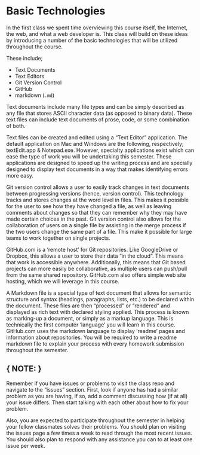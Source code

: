 
# Basic Technologies
In the first class we spent time overviewing this course itself, the Internet, the web, and what a web developer is. This class will build on these ideas by introducing a number of the basic technologies that will be utilized throughout the course. 

These include;
- Text Documents
- Text Editors
- Git Version Control
- GitHub
- markdown (`.md`)


Text documents include many file types and can be simply described as any file that stores ASCII character data (as opposed to binary data). These text files can include text documents of prose, code, or some combination of both. 

Text files can be created and edited using a “Text Editor” application. The default application on Mac and Windows are the following, respectively; textEdit.app & Notepad.exe. However, specialty applications exist which can ease the type of work you will be undertaking this semester. These applications are designed to speed up the writing process and are specially designed to display text documents in a way that makes identifying errors more easy.

Git version control allows a user to easily track changes in text documents between progressing versions (hence, version control). This technology tracks and stores changes at the word level in files. This makes it possible for the user to see how they have changed a file, as well as leaving comments about changes so that they can remember why they may have made certain choices in the past. Git version control also allows for the collaboration of users on a single file by assisting in the merge process if the two users change the same part of a file. This make it possible for large teams to work together on single projects. 

GitHub.com is a ‘remote host’ for Git repositories. Like GoogleDrive or Dropbox, this allows a user to store their data “in the cloud”. This means that work is accessible anywhere. Additionally, this means that Git based projects can more easily be collaborative, as multiple users can push/pull from the same shared repository. GitHub.com also offers simple web site hosting, which we will leverage in this course.

A Markdown file is a special type of text document that allows for semantic structure and syntax (headings, paragraphs, lists, etc.) to be declared within the document. These files are then “processed” or “rendered” and displayed as rich text with declared styling applied. This process is known as marking-up a document, or simply as a markup language. This is technically the first computer ‘language’ you will learn in this course. GitHub.com uses the markdown language to display ‘readme’ pages and information about repositories. You will be required to write a readme markdown file to explain your process with every homework submission throughout the semester. 

## { NOTE: }
Remember if you have issues or problems to visit the class repo and navigate to the “issues” section. First, look if anyone has had a similar problem as you are having, if so, add a comment discussing how (if at all) your issue differs. Then start talking with each other about how to fix your problem. 

Also, you are expected to participate throughout the semester in helping your fellow classmates solves their problems. You should plan on visiting the issues page a few times a week to read through the most recent issues. You should also plan to respond with any assistance you can to at least one issue per week. 